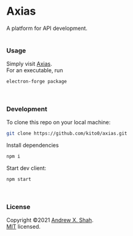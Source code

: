 # Axias

A platform for API development.
<br><br>

### Usage

Simply visit [Axias](https://axias.vercel.app/).
<br>
For an executable, run

```sh
electron-forge package
```
<br>

### Development

To clone this repo on your local machine:

```sh
git clone https://github.com/kito0/axias.git
```

Install dependencies

```sh
npm i
```

Start dev client:

```sh
npm start
```
<br>

### License

Copyright ©2021 [Andrew X. Shah](https://github.com/kito0).<br>
[MIT](https://github.com/kito0/axias/blob/master/LICENSE) licensed.
